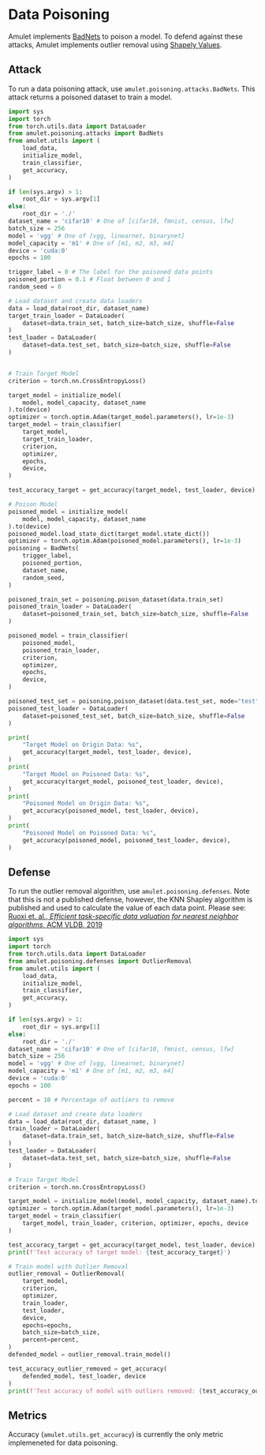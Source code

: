 # Data Poisoning
Amulet implements [BadNets](https://github.com/Kooscii/BadNets) to poison a model.
To defend against these attacks, Amulet implements outlier removal using [Shapely Values](https://github.com/AI-secure/KNN-shapley).

## Attack
To run a data poisoning attack, use `amulet.poisoning.attacks.BadNets`.
This attack returns a poisoned dataset to train a model.

```python
import sys
import torch
from torch.utils.data import DataLoader
from amulet.poisoning.attacks import BadNets
from amulet.utils import (
    load_data,
    initialize_model,
    train_classifier,
    get_accuracy,
)

if len(sys.argv) > 1:
    root_dir = sys.argv[1]
else:
    root_dir = './'
dataset_name = 'cifar10' # One of [cifar10, fmnist, census, lfw]
batch_size = 256
model = 'vgg' # One of [vgg, linearnet, binarynet]
model_capacity = 'm1' # One of [m1, m2, m3, m4]
device = 'cuda:0'
epochs = 100

trigger_label = 0 # The label for the poisoned data points
poisoned_portion = 0.1 # Float between 0 and 1
random_seed = 0

# Load dataset and create data loaders
data = load_data(root_dir, dataset_name)
target_train_loader = DataLoader(
    dataset=data.train_set, batch_size=batch_size, shuffle=False
)
test_loader = DataLoader(
    dataset=data.test_set, batch_size=batch_size, shuffle=False
)


# Train Target Model
criterion = torch.nn.CrossEntropyLoss()

target_model = initialize_model(
    model, model_capacity, dataset_name
).to(device)
optimizer = torch.optim.Adam(target_model.parameters(), lr=1e-3)
target_model = train_classifier(
    target_model,
    target_train_loader,
    criterion,
    optimizer,
    epochs,
    device,
)

test_accuracy_target = get_accuracy(target_model, test_loader, device)

# Poison Model
poisoned_model = initialize_model(
    model, model_capacity, dataset_name
).to(device)
poisoned_model.load_state_dict(target_model.state_dict())
optimizer = torch.optim.Adam(poisoned_model.parameters(), lr=1e-3)
poisoning = BadNets(
    trigger_label,
    poisoned_portion,
    dataset_name,
    random_seed,
)

poisoned_train_set = poisoning.poison_dataset(data.train_set)
poisoned_train_loader = DataLoader(
    dataset=poisoned_train_set, batch_size=batch_size, shuffle=False
)

poisoned_model = train_classifier(
    poisoned_model,
    poisoned_train_loader,
    criterion,
    optimizer,
    epochs,
    device,
)

poisoned_test_set = poisoning.poison_dataset(data.test_set, mode="test")
poisoned_test_loader = DataLoader(
    dataset=poisoned_test_set, batch_size=batch_size, shuffle=False
)

print(
    "Target Model on Origin Data: %s",
    get_accuracy(target_model, test_loader, device),
)
print(
    "Target Model on Poisoned Data: %s",
    get_accuracy(target_model, poisoned_test_loader, device),
)
print(
    "Poisoned Model on Origin Data: %s",
    get_accuracy(poisoned_model, test_loader, device),
)
print(
    "Poisoned Model on Poisoned Data: %s",
    get_accuracy(poisoned_model, poisoned_test_loader, device),
)
```

## Defense
To run the outlier removal algorithm, use `amulet.poisoning.defenses`.
Note that this is not a published defense, however, the KNN Shapley algorithm is published and used to calculate the value of each data point.
Please see: [Ruoxi et. al., *Efficient task-specific data valuation for nearest neighbor algorithms*, ACM VLDB, 2019](https://dl.acm.org/doi/10.14778/3342263.3342637)

```python
import sys
import torch
from torch.utils.data import DataLoader
from amulet.poisoning.defenses import OutlierRemoval
from amulet.utils import (
    load_data,
    initialize_model,
    train_classifier,
    get_accuracy,
)

if len(sys.argv) > 1:
    root_dir = sys.argv[1]
else:
    root_dir = './'
dataset_name = 'cifar10' # One of [cifar10, fmnist, census, lfw]
batch_size = 256
model = 'vgg' # One of [vgg, linearnet, binarynet]
model_capacity = 'm1' # One of [m1, m2, m3, m4]
device = 'cuda:0'
epochs = 100

percent = 10 # Percentage of outliers to remove

# Load dataset and create data loaders
data = load_data(root_dir, dataset_name, )
train_loader = DataLoader(
    dataset=data.train_set, batch_size=batch_size, shuffle=False
)
test_loader = DataLoader(
    dataset=data.test_set, batch_size=batch_size, shuffle=False
)

# Train Target Model
criterion = torch.nn.CrossEntropyLoss()

target_model = initialize_model(model, model_capacity, dataset_name).to(device)
optimizer = torch.optim.Adam(target_model.parameters(), lr=1e-3)
target_model = train_classifier(
    target_model, train_loader, criterion, optimizer, epochs, device
)

test_accuracy_target = get_accuracy(target_model, test_loader, device)
print(f'Test accuracy of target model: {test_accuracy_target}')

# Train model with Outlier Removal
outlier_removal = OutlierRemoval(
    target_model,
    criterion,
    optimizer,
    train_loader,
    test_loader,
    device,
    epochs=epochs,
    batch_size=batch_size,
    percent=percent,
)
defended_model = outlier_removal.train_model()

test_accuracy_outlier_removed = get_accuracy(
    defended_model, test_loader, device
)
print(f'Test accuracy of model with outliers removed: {test_accuracy_outlier_removed}')
```

## Metrics
Accuracy (`amulet.utils.get_accuracy`) is currently the only metric implemeneted for data poisoning.
